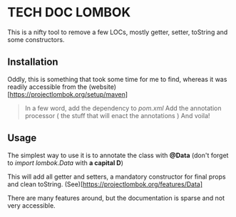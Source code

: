 # TECH DOC LOMBOK

This is a nifty tool to remove a few LOCs, mostly getter, setter, toString and some constructors. 

## Installation

Oddly, this is something that took some time for me to find, whereas it was readily accessible from the (website)[https://projectlombok.org/setup/maven]

> In a few word, add the dependency to *pom.xml*
> Add the annotation processor ( the stuff that will enact the annotations ) 
> And voila!

## Usage

The simplest way to use it is to annotate the class with **@Data** (don't forget to *import lombok.Data* with **a capital D**)

This will add all getter and setters, a mandatory constructor for final props and clean toString. (See)[https://projectlombok.org/features/Data]

There are many features around, but the documentation is sparse and not very accessible.